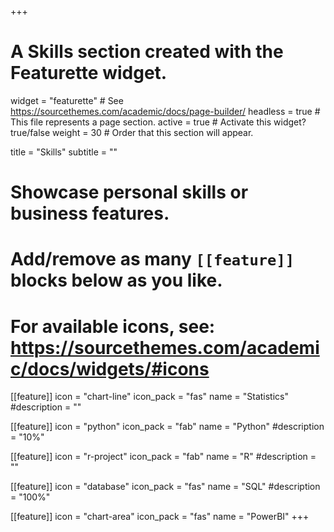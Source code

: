 +++
# A Skills section created with the Featurette widget.
widget = "featurette"  # See https://sourcethemes.com/academic/docs/page-builder/
headless = true  # This file represents a page section.
active = true  # Activate this widget? true/false
weight = 30  # Order that this section will appear.

title = "Skills"
subtitle = ""

# Showcase personal skills or business features.
# 
# Add/remove as many `[[feature]]` blocks below as you like.
# 
# For available icons, see: https://sourcethemes.com/academic/docs/widgets/#icons

[[feature]]
  icon = "chart-line"
  icon_pack = "fas"
  name = "Statistics"
  #description = ""  
  
[[feature]]
  icon = "python"
  icon_pack = "fab"
  name = "Python"
  #description = "10%"

[[feature]]
  icon = "r-project"
  icon_pack = "fab"
  name = "R"
  #description = ""

[[feature]]
  icon = "database"
  icon_pack = "fas"
  name = "SQL"
  #description = "100%"  

[[feature]]
  icon = "chart-area"
  icon_pack = "fas"
  name = "PowerBI"
+++
